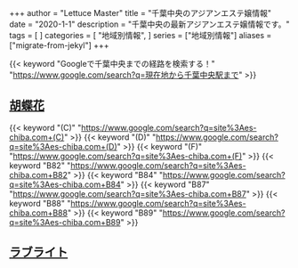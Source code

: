 +++
author = "Lettuce Master"
title = "千葉中央のアジアンエステ嬢情報"
date = "2020-1-1"
description = "千葉中央の最新アジアンエステ嬢情報です。"
tags = [
]
categories = [
    "地域別情報",
]
series = ["地域別情報"]
aliases = ["migrate-from-jekyl"]
+++

{{< keyword "Googleで千葉中央までの経路を検索する！" "https://www.google.com/search?q=現在地から千葉中央駅まで" >}}

## [胡蝶花](http://es-chiba.com/)
{{< keyword "(C)" "https://www.google.com/search?q=site%3Aes-chiba.com+(C)" >}} {{< keyword "(D)" "https://www.google.com/search?q=site%3Aes-chiba.com+(D)" >}} {{< keyword "(F)" "https://www.google.com/search?q=site%3Aes-chiba.com+(F)" >}} {{< keyword "B82" "https://www.google.com/search?q=site%3Aes-chiba.com+B82" >}} {{< keyword "B84" "https://www.google.com/search?q=site%3Aes-chiba.com+B84" >}} {{< keyword "B87" "https://www.google.com/search?q=site%3Aes-chiba.com+B87" >}} {{< keyword "B88" "https://www.google.com/search?q=site%3Aes-chiba.com+B88" >}} {{< keyword "B89" "https://www.google.com/search?q=site%3Aes-chiba.com+B89" >}} 

## [ラブライト](http://love-light.work/)


